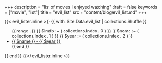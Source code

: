 +++
description = "list of movies I enjoyed watching"
draft = false
keywords = ["movie", "list"]
title = "evil_list"
src = "content/blog/evil_list.md"
+++

{{< evil_lister.inline >}}
  {{ with .Site.Data.evil_list | collections.Shuffle }}
    <ul>
      {{ range . }}
        {{ $imdb := ( collections.Index . 0 ) }}
        {{ $name := ( collections.Index . 1 ) }}
        {{ $year := ( collections.Index . 2 ) }}
          <li><a href="https://www.imdb.com/title/tt{{ $imdb }}/">{{ $name }} &hyphen; {{ $year }}</a></li>
      {{ end }}
    </ul>
  {{ end }}
{{</ evil_lister.inline >}}
